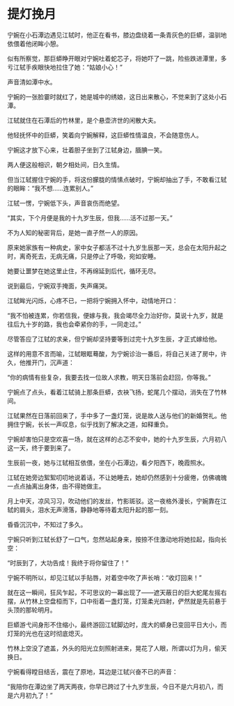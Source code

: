 # 提灯挽月

宁婉在小石潭边遇见江轼时，他正在看书，膝边盘绕着一条青灰色的巨蟒，温驯地依偎着他闭眸小憩。 

似有所察觉，那巨蟒睁开眼对宁婉吐着蛇芯子，将她吓了一跳，险些跌进潭里，多亏江轼手疾眼快地拉住了她：“姑娘小心！” 

声音清如潭中水。 

宁婉的一张脸霎时就红了，她是城中的绣娘，这日出来散心，不觉来到了这处小石潭。 

江轼就住在石潭后的竹林里，是个悬壶济世的闲散大夫。 

他轻抚怀中的巨蟒，笑着向宁婉解释，这巨蟒性情温良，不会随意伤人。 

宁婉这才放下心来，壮着胆子坐到了江轼身边，腼腆一笑。 

两人便这般相识，朝夕相处间，日久生情。 

但当江轼握住宁婉的手，将这份朦胧的情愫点破时，宁婉却抽出了手，不敢看江轼的眼眸：“我不想……连累别人。” 

江轼一愣，宁婉低下头，声音哀伤而绝望。 

“其实，下个月便是我的十九岁生辰，但我……活不过那一天。” 

不为人知的秘密背后，是她一直孑然一人的原因。 

原来她家族有一种病史，家中女子都活不过十九岁生辰那一天，总会在太阳升起之时，离奇死去，无病无痛，只是停止了呼吸，宛如安睡。 

她要让噩梦在她这里止住，不再绵延到后代，循环无尽。 

说到最后，宁婉双手掩面，失声痛哭。 

江轼眸光闪烁，心疼不已，一把将宁婉拥入怀中，动情地开口： 

“我不怕被连累，你若信我，便嫁与我，我会竭尽全力治好你，莫说十九岁，就是往后九十岁的路，我也会牵紧你的手，一同走过。” 

尽管答应了江轼的求亲，但宁婉却坚持要等到过完十九岁生辰，才正式嫁给他。 

这样的用意不言而喻，江轼眼眶蓦酸，为宁婉诊治一番后，将自己关进了房中，许久，他推开门，沉声道： 

“你的病情有些复杂，我要去找一位故人求教，明天日落前会赶回，你等我。” 

宁婉点了点头，看着江轼骑上那条巨蟒，衣袂飞扬，蛇尾几个摆动，消失在了竹林间。 

江轼果然在日落前回来了，手中多了一盏灯笼，说是故人送与他们的新婚贺礼。他拥住宁婉，长长一声叹息，似乎找到了解决之道，如释重负。 

宁婉却害怕只是空欢喜一场，就在这样的忐忑不安中，她的十九岁生辰，六月初八这一天，终于要到来了。 

生辰前一夜，她与江轼相互依偎，坐在小石潭边，看夕阳西下，晚霞照水。 

江轼在她旁边絮絮叨叨地说着话，不让她睡去，她却仍然感到十分疲倦，仿佛魂魄一点点抽离出身体，由不得她做主。 

月上中天，凉风习习，吹动他们的发丝，竹影斑驳。这一夜格外漫长，宁婉靠在江轼的肩头，泪水无声滑落，静静地等待着太阳升起的那一刻。 

昏昏沉沉中，不知过了多久。 

宁婉只听到江轼长舒了一口气，忽然站起身来，按捺不住激动地将她拉起，指向长空： 

“时辰到了，大功告成！我终于将你留住了！” 

宁婉不明所以，却见江轼以手贴唇，对着空中吹了声长哨：“收灯回来！” 

就在这一瞬间，狂风乍起，不可思议的一幕出现了——遮天蔽日的巨大蛇尾左摇右摆，从竹林上空盘桓而下，口中衔着一盏灯笼，灯笼柔光四射，俨然就是先前悬于头顶的那轮明月。 

巨蟒游弋间身形不住缩小，最终游回江轼脚边时，庞大的蟒身已变回平日大小，而灯笼的光也在这时彻底熄灭。 

竹林上空没了遮盖，外头的阳光立刻照射进来，晃花了人眼，所谓以灯为月，偷天换日。 

宁婉看得瞠目结舌，震在了原地，耳边是江轼兴奋不已的声音： 

“我陪你在潭边坐了两天两夜，你早已跨过了十九岁生辰，今日不是六月初八，而是六月初九了！”